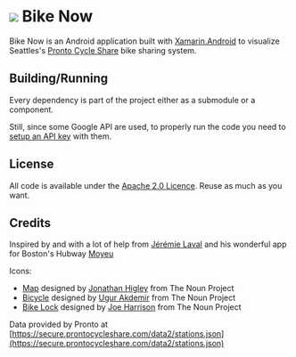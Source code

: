 # ![](https://raw.githubusercontent.com/jamesmontemagno/BikeNow/master/NewIcons/ic_launcher%20(5)/res/drawable-xxxhdpi/ic_launcher.png) Bike Now

Bike Now is an Android application built with [Xamarin.Android](http://xamarin.com/platform) to visualize Seattles's [Pronto Cycle Share](http://prontocycleshare.com/) bike sharing system.

## Building/Running

Every dependency is part of the project either as a submodule or a component.

Still, since some Google API are used, to properly run the code you need to [setup an API key](https://developers.google.com/maps/documentation/android/start#the_google_maps_api_key) with them.

## License

All code is available under the [Apache 2.0 Licence](http://www.apache.org/licenses/LICENSE-2.0.html). Reuse as much as you want.

## Credits

Inspired by and with a lot of help from [Jérémie Laval](http://www.twitter.com/jeremie_laval) and his wonderful app for Boston's Hubway [Moyeu](https://github.com/garuma/Moyeu)

Icons:

- <a href="http://thenounproject.com/noun/map/#icon-No5260" target="_blank">Map</a> designed by <a href="http://thenounproject.com/jonathan" target="_blank">Jonathan Higley</a> from The Noun Project
- <a href="http://thenounproject.com/noun/bicycle/#icon-No3535" target="_blank">Bicycle</a> designed by <a href="http://thenounproject.com/ugur.akdemir" target="_blank">Ugur Akdemir</a> from The Noun Project
- <a href="http://thenounproject.com/noun/bike-lock/#icon-No15865" target="_blank">Bike Lock</a> designed by <a href="http://thenounproject.com/joe_harrison" target="_blank">Joe Harrison</a> from The Noun Project

Data provided by Pronto at [https://secure.prontocycleshare.com/data2/stations.json](https://secure.prontocycleshare.com/data2/stations.json)
